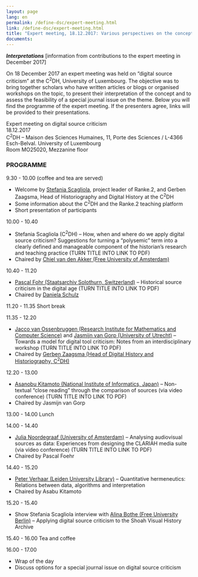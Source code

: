 ```yaml
---
layout: page
lang: en
permalink: /define-dsc/expert-meeting.html
link: /define-dsc/expert-meeting.html
title: "Expert meeting, 18.12.2017: Various perspectives on the concept of digital source criticism"
documents:
---
```


***Interpretations*** [information from contributions to the expert meeting in December 2017]

On 18 December 2017 an expert meeting was held on “digital source criticism” at the C<sup>2</sup>DH, University of Luxembourg. The objective was to bring together scholars who have written articles or blogs or organised workshops on the topic, to present their interpretation of the concept and to assess the feasibility of a special journal issue on the theme. 
Below you will find the programme of the expert meeting. If the presenters agree, links will be provided to their presentations. 

<!-- more -->

Expert meeting on digital source criticism  
18.12.2017  
C<sup>2</sup>DH – Maison des Sciences Humaines, 11, 
Porte des Sciences / L-4366 Esch-Belval. 
University of Luxembourg  
Room MO25020, Mezzanine floor 

### PROGRAMME

9.30 - 10.00   (coffee and tea are served) 
- Welcome by [Stefania Scagliola](https://www.c2dh.uni.lu/people/stefania-scagliola), project leader of Ranke.2, and Gerben Zaagsma, Head of Historiography and Digital History at the C<sup>2</sup>DH
- Some information about the C<sup>2</sup>DH and the Ranke.2 teaching platform
- Short presentation of participants 

10.00 - 10.40    
- Stefania Scagliola (C<sup>2</sup>DH) – How, when and where do we apply digital source criticism? Suggestions for turning a “polysemic” term into a clearly defined and manageable component of the historian’s research and teaching practice	
(TURN TITLE INTO LINK TO PDF)
- Chaired by [Chiel van den Akker (Free University of Amsterdam)](https://research.vu.nl/en/persons/cm-van-den-akker) 

10.40 - 11.20    
-  [Pascal Fohr (Staatsarchiv Solothurn, Switzerland)](https://www.so.ch/staatskanzlei/staatsarchiv/ueber-uns/) – Historical source criticism in the digital age (TURN TITLE INTO LINK TO PDF)
-  Chaired by [Daniela Schulz](https://www.editionen.uni-wuppertal.de/personen/kollegiatinnen-und-kollegiaten/schulz-daniela.html)  

11.20 - 11.35  Short break 

11.35 - 12.20    
- [Jacco van Ossenbruggen (Research Institute for Mathematics and Computer Science)](https://www.cwi.nl/people/jacco-van-ossenbruggen)  and [Jasmijn van Gorp (University of Utrecht)](https://www.uu.nl/staff/JvanGorp) – Towards a model for digital tool criticism: Notes from an interdisciplinary workshop (TURN TITLE INTO LINK TO PDF)
- Chaired  by [Gerben Zaagsma (Head of Digital History and Historiography, C<sup>2</sup>DH)](https://www.c2dh.uni.lu/people/gerben-zaagsma)



12.20 - 13.00
- [Asanobu Kitamoto (National Institute of Informatics, Japan)](https://www.nii.ac.jp/en/faculty/digital_content/kitamoto_asanobu/) –  Non-textual “close reading” through the comparison of sources (via video conference) (TURN TITLE INTO LINK TO PDF)
- Chaired by Jasmijn van Gorp 

13.00 - 14.00 Lunch

14.00 - 14.40   
- [Julia Noordegraaf (University of Amsterdam)](http://www.uva.nl/profiel/n/o/j.j.noordegraaf/j.j.noordegraaf.html) – Analysing audiovisual sources as data: Experiences from designing the CLARIAH media suite (via video conference) (TURN TITLE INTO LINK TO PDF)
- Chaired by Pascal Foehr


14.40 - 15.20  
- [Peter Verhaar (Leiden University Library)](https://www.universiteitleiden.nl/en/staffmembers/peter-verhaar#tab-1) – Quantitative hermeneutics: Relations between data, algorithms and interpretation 
- Chaired by Asabu Kitamoto 


15.20 - 15.40  
- Show Stefania Scagliola interview with [Alina Bothe (Free University Berlin)](http://www.oei.fu-berlin.de/geschichte/team/doktorandinnen/Abgeschlossene-Dissertationen1/Bothe/index.html) – Applying digital source criticism to the Shoah Visual History Archive

15.40 - 16.00  Tea and coffee

16.00 - 17.00  
- Wrap of the day
- Discuss options for a special journal issue on digital source criticism  




